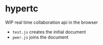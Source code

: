 # hypertc

WIP real time collaboration api in the browser 

* `test.js` creates the initial document
* `peer.js` joins the document

